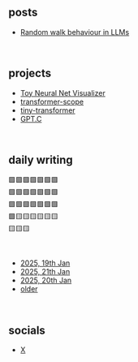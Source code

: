 ## posts

- [Random walk behaviour in LLMs](posts/random-walks-by-llm.md)

<br>

## projects

- [Toy Neural Net Visualizer](projects/neuralide.html)
- [transformer-scope](https://github.com/attentionmech/transformer-scope)
- [tiny-transformer](https://github.com/attentionmech/tiny-transformer)
- [GPT.C](https://github.com/attentionmech/gpt.c)


<br>


## daily writing

🟩🟩🟩🟩🟩🟩🟩  <br>
🟩🟩🟩🟩🟩🟩🟩 <br>
🟩🟩🟩🟩🟩🟩🟩  <br>
🟩🟨🟨🟨🟨🟨🟨  <br>
🟨🟨🟨  <br>

<br>

- [2025, 19th Jan](2025/0122.md)
- [2025, 21th Jan](2025/0121.md)
- [2025, 20th Jan](2025/0120.md)
- [older](https://github.com/attentionmech/ammusings/tree/main/2025)

<br>

## socials

- [X](https://x.com/attentionmech)

